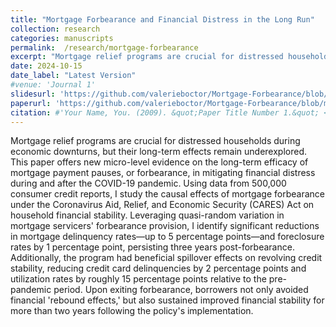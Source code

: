 ```yaml
---
title: "Mortgage Forbearance and Financial Distress in the Long Run"
collection: research
categories: manuscripts
permalink:  /research/mortgage-forbearance
excerpt: "Mortgage relief programs are crucial for distressed households during economic downturns, but their long-term effects remain underexplored. This paper offers new micro-level evidence on the long-term efficacy of mortgage payment pauses, or forbearance, in mitigating financial distress during and after the COVID-19 pandemic. Using data from 500,000 consumer credit reports, I study the causal effects of mortgage forbearance under the Coronavirus Aid, Relief, and Economic Security (CARES) Act on household financial stability. Leveraging quasi-random variation in mortgage servicers' forbearance provision, I identify significant reductions in mortgage delinquency rates—up to 5 percentage points—and foreclosure rates by 1 percentage point, persisting three years post-forbearance. Additionally, the program had beneficial spillover effects on revolving credit stability, reducing credit card delinquencies by 2 percentage points and utilization rates by roughly 15 percentage points relative to the pre-pandemic period. Upon exiting forbearance, borrowers not only avoided financial 'rebound effects,' but also sustained improved financial stability for more than two years following the policy's implementation."
date: 2024-10-15
date_label: "Latest Version"
#venue: 'Journal 1'
slidesurl: 'https://github.com/valerieboctor/Mortgage-Forbearance/blob/main/slides_09_12_24.pdf'
paperurl: 'https://github.com/valerieboctor/Mortgage-Forbearance/blob/main/Boctor_Dissertation_11_02_24.pdf'
citation: #'Your Name, You. (2009). &quot;Paper Title Number 1.&quot; <i>Journal 1</i>. 1(1).'
---
```


Mortgage relief programs are crucial for distressed households during economic downturns, but their long-term effects remain underexplored. This paper offers new micro-level evidence on the long-term efficacy of mortgage payment pauses, or forbearance, in mitigating financial distress during and after the COVID-19 pandemic. Using data from 500,000 consumer credit reports, I study the causal effects of mortgage forbearance under the Coronavirus Aid, Relief, and Economic Security (CARES) Act on household financial stability. Leveraging quasi-random variation in mortgage servicers' forbearance provision, I identify significant reductions in mortgage delinquency rates—up to 5 percentage points—and foreclosure rates by 1 percentage point, persisting three years post-forbearance. Additionally, the program had beneficial spillover effects on revolving credit stability, reducing credit card delinquencies by 2 percentage points and utilization rates by roughly 15 percentage points relative to the pre-pandemic period. Upon exiting forbearance, borrowers not only avoided financial 'rebound effects,' but also sustained improved financial stability for more than two years following the policy's implementation.